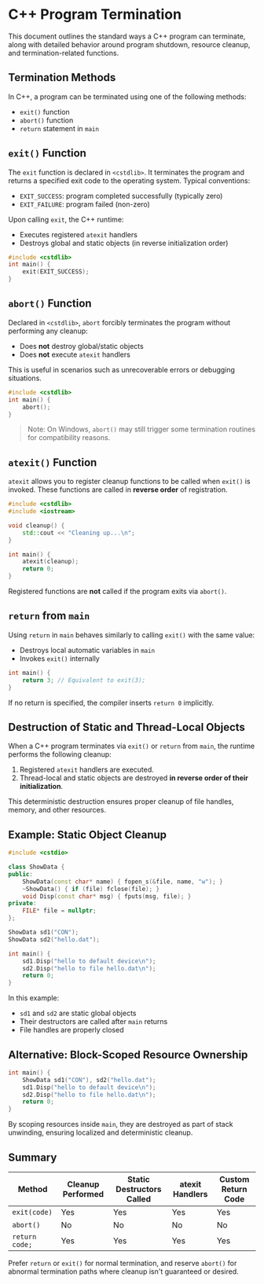 # C++ Program Termination

This document outlines the standard ways a C++ program can terminate, along with detailed behavior around program shutdown, resource cleanup, and termination-related functions.

## Termination Methods

In C++, a program can be terminated using one of the following methods:

- `exit()` function
- `abort()` function
- `return` statement in `main`

## `exit()` Function

The `exit` function is declared in `<cstdlib>`. It terminates the program and returns a specified exit code to the operating system. Typical conventions:

- `EXIT_SUCCESS`: program completed successfully (typically zero)
- `EXIT_FAILURE`: program failed (non-zero)

Upon calling `exit`, the C++ runtime:

- Executes registered `atexit` handlers
- Destroys global and static objects (in reverse initialization order)

```cpp
#include <cstdlib>
int main() {
    exit(EXIT_SUCCESS);
}
```

## `abort()` Function

Declared in `<cstdlib>`, `abort` forcibly terminates the program without performing any cleanup:

- Does **not** destroy global/static objects
- Does **not** execute `atexit` handlers

This is useful in scenarios such as unrecoverable errors or debugging situations.

```cpp
#include <cstdlib>
int main() {
    abort();
}
```

> Note: On Windows, `abort()` may still trigger some termination routines for compatibility reasons.

## `atexit()` Function

`atexit` allows you to register cleanup functions to be called when `exit()` is invoked. These functions are called in **reverse order** of registration.

```cpp
#include <cstdlib>
#include <iostream>

void cleanup() {
    std::cout << "Cleaning up...\n";
}

int main() {
    atexit(cleanup);
    return 0;
}
```

Registered functions are **not** called if the program exits via `abort()`.

## `return` from `main`

Using `return` in `main` behaves similarly to calling `exit()` with the same value:

- Destroys local automatic variables in `main`
- Invokes `exit()` internally

```cpp
int main() {
    return 3; // Equivalent to exit(3);
}
```

If no return is specified, the compiler inserts `return 0` implicitly.

## Destruction of Static and Thread-Local Objects

When a C++ program terminates via `exit()` or `return` from `main`, the runtime performs the following cleanup:

1. Registered `atexit` handlers are executed.
2. Thread-local and static objects are destroyed **in reverse order of their initialization**.

This deterministic destruction ensures proper cleanup of file handles, memory, and other resources.

## Example: Static Object Cleanup

```cpp
#include <cstdio>

class ShowData {
public:
    ShowData(const char* name) { fopen_s(&file, name, "w"); }
    ~ShowData() { if (file) fclose(file); }
    void Disp(const char* msg) { fputs(msg, file); }
private:
    FILE* file = nullptr;
};

ShowData sd1("CON");
ShowData sd2("hello.dat");

int main() {
    sd1.Disp("hello to default device\n");
    sd2.Disp("hello to file hello.dat\n");
    return 0;
}
```

In this example:

- `sd1` and `sd2` are static global objects
- Their destructors are called after `main` returns
- File handles are properly closed

## Alternative: Block-Scoped Resource Ownership

```cpp
int main() {
    ShowData sd1("CON"), sd2("hello.dat");
    sd1.Disp("hello to default device\n");
    sd2.Disp("hello to file hello.dat\n");
    return 0;
}
```

By scoping resources inside `main`, they are destroyed as part of stack unwinding, ensuring localized and deterministic cleanup.

## Summary

| Method         | Cleanup Performed | Static Destructors Called | atexit Handlers | Custom Return Code |
| -------------- | ----------------- | ------------------------- | --------------- | ------------------ |
| `exit(code)`   | Yes               | Yes                       | Yes             | Yes                |
| `abort()`      | No                | No                        | No              | No                 |
| `return code;` | Yes               | Yes                       | Yes             | Yes                |

Prefer `return` or `exit()` for normal termination, and reserve `abort()` for abnormal termination paths where cleanup isn't guaranteed or desired.
